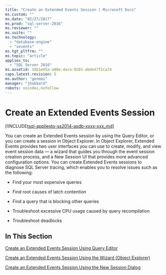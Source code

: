 ```yaml
---
title: "Create an Extended Events Session | Microsoft Docs"
ms.custom: ""
ms.date: "02/27/2017"
ms.prod: "sql-server-2016"
ms.reviewer: ""
ms.suite: ""
ms.technology: 
  - "database-engine"
  - "xevents"
ms.tgt_pltfrm: ""
ms.topic: "article"
applies_to: 
  - "SQL Server 2016"
ms.assetid: 34b1e95a-a80e-4aca-9201-abde47f2ca74
caps.latest.revision: 5
ms.author: "genemi"
manager: "jhubbard"
robots: noindex,nofollow
---
```

# Create an Extended Events Session
[!INCLUDE[tsql-appliesto-ss2014-asdb-xxxx-xxx_md](../a9retired/includes/tsql-appliesto-ss2014-asdb-xxxx-xxx-md.md)]

  You can create an Extended Events session by using the Query Editor, or you can create a session in Object Explorer. In Object Explorer, Extended Events provides two user interfaces you can use to create, modify, and view event session data — a wizard that guides you through the event session creation process, and a New Session UI that provides more advanced configuration options. You can create Extended Events sessions to diagnose SQL Server tracing, which enables you to resolve issues such as the following:  
  
-   Find your most expensive queries  
  
-   Find root causes of latch contention  
  
-   Find a query that is blocking other queries  
  
-   Troubleshoot excessive CPU usage caused by query recompilation  
  
-   Troubleshoot deadlocks  
  
## In This Section  
 [Create an Extended Events Session Using Query Editor](../a9retired/create-an-extended-events-session-using-query-editor.md)  
  
 [Create an Extended Events Session Using the Wizard &#40;Object Explorer&#41;](../a9retired/create-an-extended-events-session-using-the-wizard-object-explorer.md)  
  
 [Create an Extended Events Session Using the New Session Dialog](../a9retired/create-an-extended-events-session-using-the-new-session-dialog.md)  
  
  